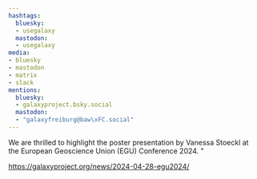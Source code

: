 ```yaml
---
hashtags:
  bluesky:
  - usegalaxy
  mastodon:
  - usegalaxy
media:
- bluesky
- mastodon
- matrix
- slack
mentions:
  bluesky:
  - galaxyproject.bsky.social
  mastodon:
  - "galaxyfreiburg@baw\xFC.social"
---
```

We are thrilled to highlight the poster presentation by Vanessa Stoeckl at the European Geoscience Union (EGU) Conference 2024. "

https://galaxyproject.org/news/2024-04-28-egu2024/